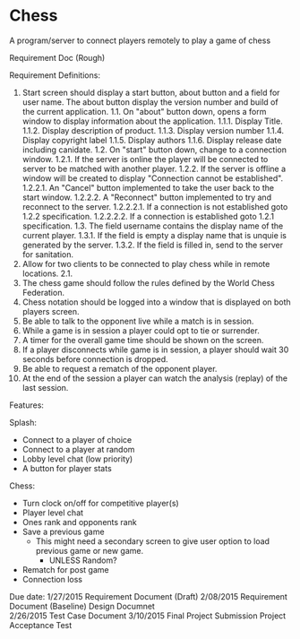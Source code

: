 # Chess
A program/server to connect players remotely to play a game of chess

Requirement Doc (Rough)


Requirement Definitions:

  1. Start screen should display a start button, about button and a field for user name. The about button display the version number and build of the current application.
    1.1. On "about" button down, opens a form window to display information about the application.
      1.1.1. Display Title.
      1.1.2. Display description of product.
      1.1.3. Display version number
      1.1.4. Display copyright label
      1.1.5. Display authors
      1.1.6. Display release date including canidate.
    1.2. On "start" button down, change to a connection window.
      1.2.1. If the server is online the player will be connected to server to be matched with another player.
      1.2.2. If the server is offline a window will be created to display "Connection cannot be established".
        1.2.2.1. An "Cancel" button implemented to take the user back to the start window.
        1.2.2.2. A "Reconnect" button implemented to try and reconnect to the server.
          1.2.2.2.1. If a connection is not established goto 1.2.2 specification.
          1.2.2.2.2. If a connection is established goto 1.2.1 specification.
    1.3. The field username contains the display name of the current player.
      1.3.1. If the field is empty a display name that is unquie is generated by the server.
      1.3.2. If the field is filled in, send to the server for sanitation. 
  2. Allow for two clients to be connected to play chess while in remote locations.
    2.1. 
  3. The chess game should follow the rules defined by the World Chess Federation.
  4. Chess notation should be logged into a window that is displayed on both players screen.
  5. Be able to talk to the opponent live while a match is in session.
  6. While a game is in session a player could opt to tie or surrender.
  7. A timer for the overall game time should be shown on the screen.
  8. If a player disconnects while game is in session, a player should wait 30 seconds before connection is dropped.
  9. Be able to request a rematch of the opponent player.
  10. At the end of the session a player can watch the analysis (replay) of the last session.
  
  
  


Features:

Splash:
  - Connect to a player of choice 
  - Connect to a player at random
  - Lobby level chat (low priority)
  - A button for player stats
  
Chess:
  - Turn clock on/off for competitive player(s)
  - Player level chat
  - Ones rank and opponents rank
  - Save a previous game
    - This might need a secondary screen to give user option to load previous game or new game.
      - UNLESS Random?
  - Rematch for post game
  - Connection loss



Due date:
1/27/2015   Requirement Document  (Draft)
2/08/2015   Requirement Document  (Baseline)
            Design Documnet       
2/26/2015   Test Case Document
3/10/2015   Final Project Submission
            Project Acceptance Test
          

